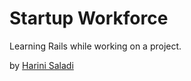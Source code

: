 # Startup Workforce

Learning Rails while working on a project.

by [Harini Saladi](http://harinisaladi.com)